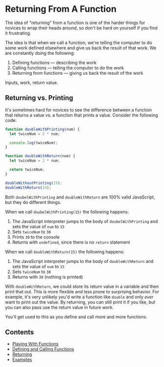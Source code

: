 # Returning From A Function

The idea of "returning" from a function is one of the harder things for novices to wrap their heads around, so don't be hard on yourself if you find it frustrating.

The idea is that when we call a function, we're telling the computer to do some work defined elsewhere and give us back the result of that work. We are constantly doing the following:

1. Defining functions — describing the work
1. Calling functions — telling the computer to do the work
1. Returning from functions — giving us back the result of the work

Inputs, work, return value.

## Returning vs. Printing

It's sometimes hard for novices to see the difference between a function that returns a value vs. a function that prints a value. Consider the following code:

```javascript
function doubleWithPrinting(num) {
  let twiceNum = 2 * num;

  console.log(twiceNum);
}

function doubleWithReturn(num) {
  let twiceNum = 2 * num;

  return twiceNum;
}

doubleWithoutPrinting(15);
doubleWithReturn(15);
```

Both `doubelWithPrinting` and `doubleWithReturn` are 100% valid JavaScript, but they do different things.

When we call `doubelWithPrinting(15)` the following happens:

1. The JavaScript interpreter jumps to the body of `doubelWithPrinting` and sets the value of `num` to `15`
1. Sets `twiceNum` to `30`
1. Prints `30` to the console
1. Returns with `undefined`, since there is no `return` statement

When we call `doubleWithReturn(15)` the following happens:

1. The JavaScript interpreter jumps to the body of `doubleWithReturn` and sets the value of `num` to `15`
1. Sets `twiceNum` to `30`
1. Returns with `30` (nothing is printed)

With `doubleWithReturn`, we could store its return value in a variable and then print that out. This is more flexible and less prone to surprising behavior. For example, it's very unlikely you'd write a function like `double` and only *ever* want to print out the value. By returning, you can still print it if you like, but you can also pass use the return value in future work.

You'll get used to this as you define and call more and more functions.

## Contents

- [Playing With Functions](./Playing.md)
- [Defining and Calling Functions](./Defining.md)
- [Returning](./Returning.md)
- [Examples](./Example-Functions.md)
